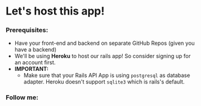 # Let's host this app!

### Prerequisites:
- Have your front-end and backend on separate GitHub Repos (given you have a backend)
- We'll be using **Heroku** to host our rails app! So consider signing up for an account first.
- **IMPORTANT:**
  - Make sure that your Rails API App is using `postgresql` as database adapter. Heroku doesn't support `sqlite3` which is rails's default.

### Follow me:

